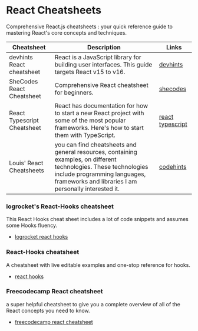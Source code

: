 # React Cheatsheets

Comprehensive React.js cheatsheets : your quick reference guide to mastering React's core concepts and techniques.

| Cheatsheet                  | Description                                                                                                                                                                                               | Links                                                                                |
| --------------------------- | --------------------------------------------------------------------------------------------------------------------------------------------------------------------------------------------------------- | ------------------------------------------------------------------------------------ |
| devhints React cheatsheet   | React is a JavaScript library for building user interfaces. This guide targets React v15 to v16.                                                                                                          | [devhints](https://devhints.io/react)                                                |
| SheCodes React Cheatsheet   | Comprehensive React cheatsheet for beginners.                                                                                                                                                             | [shecodes](http://cheatsheets.shecodes.io/cheatsheets/react/events)                  |
| React Typescript Cheatsheet | React has documentation for how to start a new React project with some of the most popular frameworks. Here's how to start them with TypeScript.                                                          | [react typescript](https://react-typescript-cheatsheet.netlify.app/docs/basic/setup) |
| Louis' React Cheatsheets    | you can find cheatsheets and general resources, containing examples, on different technologies. These technologies include programming languages, frameworks and libraries I am personally interested it. | [codehints](https://codehints.io/category/react)                                     |

### logrocket's React-Hooks cheatsheet

This React Hooks cheat sheet includes a lot of code snippets and assumes some Hooks fluency.

- [logrocket react hooks](https://blog.logrocket.com/react-hooks-cheat-sheet-solutions-common-problems/)

### React-Hooks cheatsheet

A cheatsheet with live editable examples and one-stop reference for hooks.

- [react hooks](https://react-hooks-cheatsheet.com/)

### Freecodecamp React cheatsheet

a super helpful cheatsheet to give you a complete overview of all of the React concepts you need to know.

- [freecodecamp react cheatsheet](https://www.freecodecamp.org/news/the-react-cheatsheet/)
